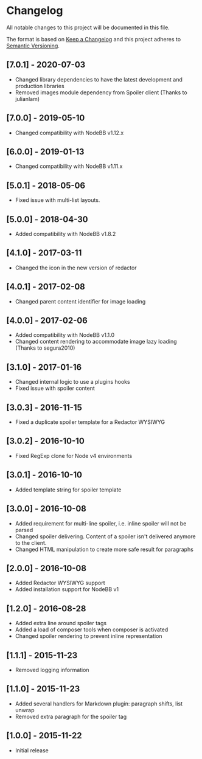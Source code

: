# Changelog
All notable changes to this project will be documented in this file.

The format is based on [Keep a Changelog](http://keepachangelog.com/en/1.0.0/)
and this project adheres to [Semantic Versioning](http://semver.org/spec/v2.0.0.html).

## [7.0.1] - 2020-07-03

- Changed library dependencies to have the latest development and production libraries
- Removed images module dependency from Spoiler client (Thanks to julianlam)

## [7.0.0] - 2019-05-10

- Changed compatibility with NodeBB v1.12.x

## [6.0.0] - 2019-01-13

- Changed compatibility with NodeBB v1.11.x

## [5.0.1] - 2018-05-06

- Fixed issue with multi-list layouts.

## [5.0.0] - 2018-04-30

- Added compatibility with NodeBB v1.8.2

## [4.1.0] - 2017-03-11

- Changed the icon in the new version of redactor

## [4.0.1] - 2017-02-08

- Changed parent content identifier for image loading

## [4.0.0] - 2017-02-06

- Added compatibility with NodeBB v1.1.0
- Changed content rendering to accommodate image lazy loading (Thanks to segura2010)

## [3.1.0] - 2017-01-16

- Changed internal logic to use a plugins hooks
- Fixed issue with spoiler content

## [3.0.3] - 2016-11-15

- Fixed a duplicate spoiler template for a Redactor WYSIWYG

## [3.0.2] - 2016-10-10

- Fixed RegExp clone for Node v4 environments

## [3.0.1] - 2016-10-10

- Added template string for spoiler template

## [3.0.0] - 2016-10-08

- Added requirement for multi-line spoiler, i.e. inline spoiler will not be parsed
- Changed spoiler delivering. Content of a spoiler isn't delivered anymore to the client.
- Changed HTML manipulation to create more safe result for paragraphs

## [2.0.0] - 2016-10-08

- Added Redactor WYSIWYG support
- Added installation support for NodeBB v1

## [1.2.0] - 2016-08-28

- Added extra line around spoiler tags
- Added a load of composer tools when composer is activated
- Changed spoiler rendering to prevent inline representation

## [1.1.1] - 2015-11-23

- Removed logging information

## [1.1.0] - 2015-11-23

- Added several handlers for Markdown plugin: paragraph shifts, list unwrap
- Removed extra paragraph for the spoiler tag

## [1.0.0] - 2015-11-22

- Initial release
